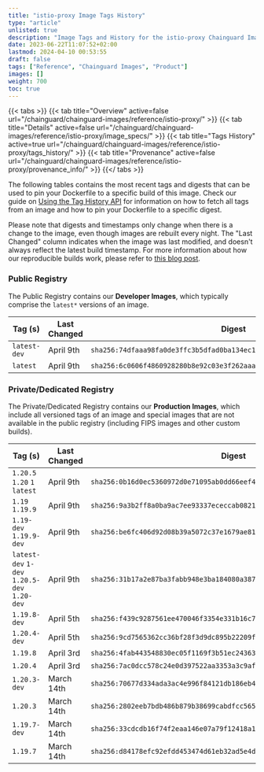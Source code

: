 ```yaml
---
title: "istio-proxy Image Tags History"
type: "article"
unlisted: true
description: "Image Tags and History for the istio-proxy Chainguard Image"
date: 2023-06-22T11:07:52+02:00
lastmod: 2024-04-10 00:53:55
draft: false
tags: ["Reference", "Chainguard Images", "Product"]
images: []
weight: 700
toc: true
---
```


{{< tabs >}}
{{< tab title="Overview" active=false url="/chainguard/chainguard-images/reference/istio-proxy/" >}}
{{< tab title="Details" active=false url="/chainguard/chainguard-images/reference/istio-proxy/image_specs/" >}}
{{< tab title="Tags History" active=true url="/chainguard/chainguard-images/reference/istio-proxy/tags_history/" >}}
{{< tab title="Provenance" active=false url="/chainguard/chainguard-images/reference/istio-proxy/provenance_info/" >}}
{{</ tabs >}}

The following tables contains the most recent tags and digests that can be used to pin your Dockerfile to a specific build of this image. Check our guide on [Using the Tag History API](/chainguard/chainguard-images/using-the-tag-history-api/) for information on how to fetch all tags from an image and how to pin your Dockerfile to a specific digest.

Please note that digests and timestamps only change when there is a change to the image, even though images are rebuilt every night. The "Last Changed" column indicates when the image was last modified, and doesn't always reflect the latest build timestamp. For more information about how our reproducible builds work, please refer to [this blog post](https://www.chainguard.dev/unchained/reproducing-chainguards-reproducible-image-builds).

### Public Registry
The Public Registry contains our **Developer Images**, which typically comprise the `latest*` versions of an image.

| Tag (s)       | Last Changed | Digest                                                                    |
|---------------|--------------|---------------------------------------------------------------------------|
|  `latest-dev` | April 9th    | `sha256:74dfaaa98fa0de3ffc3b5dfad0ba134ec14d2bd7c0fd95b894f2f9a2f6731eeb` |
|  `latest`     | April 9th    | `sha256:6c0606f4860928280b8e92c03e3f262aaa6a985362e1d59e73150995eef7a940` |


### Private/Dedicated Registry
The Private/Dedicated Registry contains our **Production Images**, which include all versioned tags of an image and special images that are not available in the public registry (including FIPS images and other custom builds).

| Tag (s)                                       | Last Changed | Digest                                                                    |
|-----------------------------------------------|--------------|---------------------------------------------------------------------------|
|  `1.20.5` `1.20` `1` `latest`                 | April 9th    | `sha256:0b16d0ec5360972d0e71095ab0dd66eef46a6c49921e4cfe428da527500af1aa` |
|  `1.19` `1.19.9`                              | April 9th    | `sha256:9a3b2ff8a0ba9ac7ee93337ececcab08213a9fa0bbc48016acb606fb682c02fa` |
|  `1.19-dev` `1.19.9-dev`                      | April 9th    | `sha256:be6fc406d92d08b39a5072c37e1679ae81e086e5e5eca594c34590203314585e` |
|  `latest-dev` `1-dev` `1.20.5-dev` `1.20-dev` | April 9th    | `sha256:31b17a2e87ba3fabb948e3ba184080a3874001790e23cfec9bb4e90e06107713` |
|  `1.19.8-dev`                                 | April 5th    | `sha256:f439c9287561ee470046f3354e331b16c7ed47951f81f5cd12cd818c1f270905` |
|  `1.20.4-dev`                                 | April 5th    | `sha256:9cd7565362cc36bf28f3d9dc895b22209fb2bc5499b1e999369d59b254b3e5e8` |
|  `1.19.8`                                     | April 3rd    | `sha256:4fab443548830ec05f1169f3b51ec24363aebc548adef943fb988883e94f9cf9` |
|  `1.20.4`                                     | April 3rd    | `sha256:7ac0dcc578c24e0d397522aa3353a3c9afe618fa7e390f8171db100ceef8b740` |
|  `1.20.3-dev`                                 | March 14th   | `sha256:70677d334ada3ac4e996f84121db186eb409b0b85899bc77e2108164ba216335` |
|  `1.20.3`                                     | March 14th   | `sha256:2802eeb7bdb486b879b38699cabdfcc565c0f496f3aca1531ef56e9264dfc742` |
|  `1.19.7-dev`                                 | March 14th   | `sha256:33cdcdb16f74f2eaa146e07a79f12418a1969ac51abbc6b48eec1d32949222cb` |
|  `1.19.7`                                     | March 14th   | `sha256:d84178efc92efdd453474d61eb32ad5e4dc1e3163c825baba7bc09fa1f785d57` |

